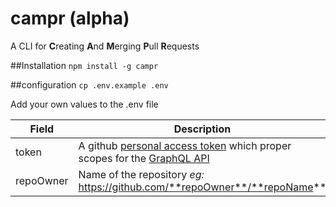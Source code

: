 # campr (alpha)

A CLI for **C**reating **A**nd **M**erging **P**ull **R**equests

##Installation
`npm install -g campr`

##configuration
`cp .env.example .env`

Add your own values to the .env file


| Field     | Description                                                                                                                                                                                                                |
| --------- | -------------------------------------------------------------------------------------------------------------------------------------------------------------------------------------------------------------------------- |
| token     | A github [personal access token](https://help.github.com/articles/creating-a-personal-access-token-for-the-command-line/) which proper scopes for the [GraphQL API](https://developer.github.com/v4/guides/forming-calls/) |
| repoOwner | Name of the repository *eg:* https://github.com/**repoOwner**/**repoName**                                                                                                                                                 |